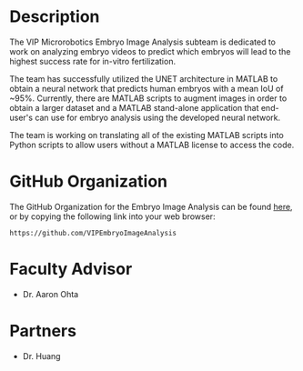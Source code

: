 # Description
The VIP Microrobotics Embryo Image Analysis subteam is dedicated to work on analyzing embryo videos to predict which embryos will lead to the highest success rate for in-vitro fertilization. 

The team has successfully utilized the UNET architecture in MATLAB to obtain a neural network that predicts human embryos with a mean IoU of ~95%. Currently, there are MATLAB scripts to augment images in order to obtain a larger dataset and a MATLAB stand-alone application that end-user's can use for embryo analysis using the developed neural network.

The team is working on translating all of the existing MATLAB scripts into Python scripts to allow users without a MATLAB license to access the code.

# GitHub Organization
The GitHub Organization for the Embryo Image Analysis can be found [here](), or by copying the following link into your web browser:
```
https://github.com/VIPEmbryoImageAnalysis
```

# Faculty Advisor
- Dr. Aaron Ohta

# Partners
- Dr. Huang
